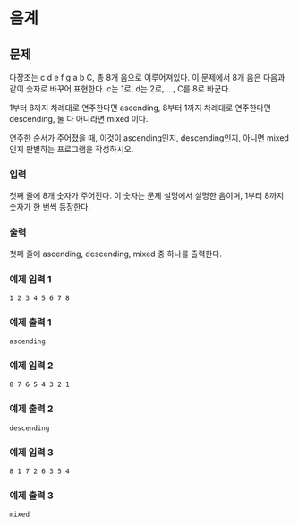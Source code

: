 # 음계

## 문제

다장조는 c d e f g a b C, 총 8개 음으로 이루어져있다. 이 문제에서 8개 음은 다음과 같이 숫자로 바꾸어 표현한다. c는 1로, d는 2로, ..., C를 8로 바꾼다.

1부터 8까지 차례대로 연주한다면 ascending, 8부터 1까지 차례대로 연주한다면 descending, 둘 다 아니라면 mixed 이다.

연주한 순서가 주어졌을 때, 이것이 ascending인지, descending인지, 아니면 mixed인지 판별하는 프로그램을 작성하시오.

### 입력

첫째 줄에 8개 숫자가 주어진다. 이 숫자는 문제 설명에서 설명한 음이며, 1부터 8까지 숫자가 한 번씩 등장한다.

### 출력

첫째 줄에 ascending, descending, mixed 중 하나를 출력한다.

### 예제 입력 1

```
1 2 3 4 5 6 7 8
```

### 예제 출력 1

```
ascending
```

### 예제 입력 2

```
8 7 6 5 4 3 2 1
```

### 예제 출력 2

```
descending
```

### 예제 입력 3

```
8 1 7 2 6 3 5 4
```

### 예제 출력 3

```
mixed
```
